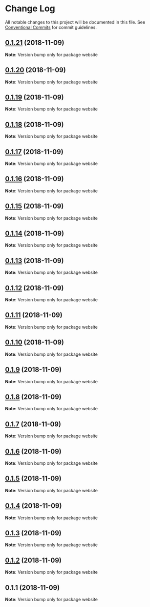 # Change Log

All notable changes to this project will be documented in this file.
See [Conventional Commits](https://conventionalcommits.org) for commit guidelines.

## [0.1.21](https://github.com/uidu-org/guidu/compare/website@0.1.20...website@0.1.21) (2018-11-09)

**Note:** Version bump only for package website





## [0.1.20](https://github.com/uidu-org/guidu/compare/website@0.1.19...website@0.1.20) (2018-11-09)

**Note:** Version bump only for package website





## [0.1.19](https://github.com/uidu-org/guidu/compare/website@0.1.18...website@0.1.19) (2018-11-09)

**Note:** Version bump only for package website





## [0.1.18](https://github.com/uidu-org/guidu/compare/website@0.1.17...website@0.1.18) (2018-11-09)

**Note:** Version bump only for package website





## [0.1.17](https://github.com/uidu-org/guidu/compare/website@0.1.16...website@0.1.17) (2018-11-09)

**Note:** Version bump only for package website





## [0.1.16](https://github.com/uidu-org/guidu/compare/website@0.1.15...website@0.1.16) (2018-11-09)

**Note:** Version bump only for package website





## [0.1.15](https://github.com/uidu-org/guidu/compare/website@0.1.14...website@0.1.15) (2018-11-09)

**Note:** Version bump only for package website





## [0.1.14](https://github.com/uidu-org/guidu/compare/website@0.1.13...website@0.1.14) (2018-11-09)

**Note:** Version bump only for package website





## [0.1.13](https://github.com/uidu-org/guidu/compare/website@0.1.12...website@0.1.13) (2018-11-09)

**Note:** Version bump only for package website





## [0.1.12](https://github.com/uidu-org/guidu/compare/website@0.1.11...website@0.1.12) (2018-11-09)

**Note:** Version bump only for package website





## [0.1.11](https://github.com/uidu-org/guidu/compare/website@0.1.10...website@0.1.11) (2018-11-09)

**Note:** Version bump only for package website





## [0.1.10](https://github.com/uidu-org/guidu/compare/website@0.1.9...website@0.1.10) (2018-11-09)

**Note:** Version bump only for package website





## [0.1.9](https://github.com/uidu-org/guidu/compare/website@0.1.8...website@0.1.9) (2018-11-09)

**Note:** Version bump only for package website





## [0.1.8](https://github.com/uidu-org/guidu/compare/website@0.1.7...website@0.1.8) (2018-11-09)

**Note:** Version bump only for package website





## [0.1.7](https://github.com/uidu-org/guidu/compare/website@0.1.6...website@0.1.7) (2018-11-09)

**Note:** Version bump only for package website





## [0.1.6](https://github.com/uidu-org/guidu/compare/website@0.1.5...website@0.1.6) (2018-11-09)

**Note:** Version bump only for package website





## [0.1.5](https://github.com/uidu-org/guidu/compare/website@0.1.4...website@0.1.5) (2018-11-09)

**Note:** Version bump only for package website





## [0.1.4](https://github.com/uidu-org/guidu/compare/website@0.1.3...website@0.1.4) (2018-11-09)

**Note:** Version bump only for package website





## [0.1.3](https://github.com/uidu-org/guidu/compare/website@0.1.2...website@0.1.3) (2018-11-09)

**Note:** Version bump only for package website





## [0.1.2](https://github.com/uidu-org/guidu/compare/website@0.1.1...website@0.1.2) (2018-11-09)

**Note:** Version bump only for package website





## 0.1.1 (2018-11-09)

**Note:** Version bump only for package website
